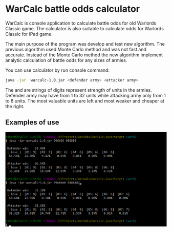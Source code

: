 # WarCalc battle odds calculator

WarCalc is console application to calculate battle odds for old Warlords Classic game.
The calculator is also suitable to calculate odds for Warlords Classic for iPad game.

The main purpose of the program was develop and test new algorithm. The previous algorithm used Monte Carlo method and was not fast and accurate. Instead of the Monte Carlo method the new algorithm implement analytic calculation of battle odds for any sizes of armies.

You can use calculator by run console command:

```bash
java -jar  warcalc-1.0.jar <defender army> <attacker army>
```

The <defender army> and <attacker army> are strings of digits represent strength of units in the armies. 
Defender army may have from 1 to 32 units while attacking army only from 1 to 8 units. The most valuable units 
are left and most weaker and cheaper at the right.

## Examples of use

![Examples of use](warcalc.png)
